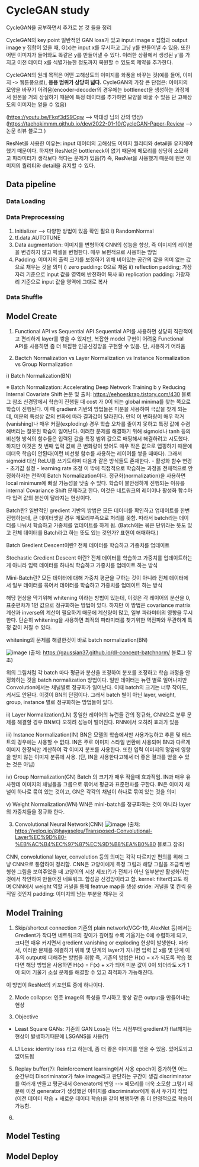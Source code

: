 # CycleGAN study
CycleGAN을 공부하면서 추가로 본 것 들을 정리

CycleGAN의 key point
일반적인 GAN loss가 있고 input image x 집합과 output image y 집합이 있을 때, G(x)는 input x를 무시하고 그냥 y를 만들어낼 수 있음. 또한 어떤 이미지가 들어와도 똑같은 y를 만들어낼 수 있다. 이러한 상황에서 생성된 y'를 가지고 이전 데이터 x를 식별가능한 정도까지 복원할 수 있도록 제약을 추가한다.

CycleGAN의 원래 목적은 어떤 고해상도의 이미지를 화풍을 바꾸는 것(예를 들어, 이미지 -> 웹툰풍으로), **응용 범위가 상당히 넓다.**
CycleGAN의 가장 큰 단점은: 이미지의 모양을 바꾸기 어려움(encoder-decoder의 경우에는 bottlenect을 생성하는 과정에서 원본을 거의 상실하기 때문에 특정 데이터를 추가하면 모양을 바꿀 수 있음 단 고해상도의 이미지는 얻을 수 없음)

(https://youtu.be/Fkqf3dS9Cqw --> 박대성 님의 강의 영상)
(https://taehokimmm.github.io/dev/2022-01-10/CycleGAN-Paper-Review --> 논문 리뷰 블로그 )

ResNet을 사용한 이유는: input 데이터의 고해상도 이미지 퀄리티와 detail을 유지해야했기 때문이다. 하지만 ResNet은 bottleneck이 없기 때문에 메모리를 상당히 소모하고 파라미터가 생각보다 적다는 문제가 있음(?)
즉, ResNet을 사용했기 때문에 원본 이미지의 퀄리티와 detail을 유지할 수 있다.

## Data pipeline
### Data Loading
### Data Preprocessing
1. Initializer --> 다양한 방법이 있음 확인 필요
  i) RandomNormal
2. tf.data.AUTOTUNE
3. Data augmentation: 이미지를 변형하여 CNN의 성능을 향상, 즉 이미지의 레이블을 변경하지 않고 픽셀을 변형한다. 매우 보편적으로 사용하는 방법
4. Padding: 이미지의 출력 크기를 보정하기 위해 비어있는 공간의 값을 의미 없는 값으로 채우는 것을 의미
  i) zero padding: 0으로 채움
  ii) reflection padding; 가장자리 기준으로 input 값을 영역에 반전하여 복사
  iii) replication padding: 가장자리 기준으로 input 값을 영역에 그대로 복사



### Data Shuffle
## Model Create
1. Functional API vs Sequential API
Sequential API를 사용하면 상당히 직관적이고 편리하게 layer를 쌓을 수 있지만, 복잡한 model 구현이 어려움
Functional API를 사용하면 좀 더 복잡한 인공신경망을 구현할 수 있음. 단, 사용하기 어려움

2. Bactch Normalization vs Layer Normalization vs Instance Normalization vs Group Normalization

  i) Batch Normalization(BN)
  
  ※ Batch Normalization: Accelerating Deep Network Training b y Reducing Internal Covariate Shift 논문 및 출처: https://eehoeskrap.tistory.com/430 블로그 참조
  신경망에서 학습이 진행될 때 cost 가 0이 되는 global minima를 찾는 쪽으로 학습이 진행된다. 이 때 gradient 기반의 방법들은 미분을 사용하여 극값을 찾게 되는데,
  미분의 특성상 값의 변화에 따라 결과값이 달라진다. 만약 이 변화량이 매우 작거(vanishing)나 매우 커질(exploding) 경우 학습 오차를 줄이지 못하고 특정 값에 수렴해버리는 잘못된 학습이 일어난다.
  이러한 문제를 해결하기 위해 sigmoid나 tanh 등의 비선형 방식의 함수들은 입력된 값을 특정 범위 값으로 매핑해서 해결하려고 시도했다. 하지만 이것은 첫 번째 입력 값에 큰 변화량이 있어도 매우 작은 값으로 맵핑하기 때문에 더더욱 학습이 안된다(이런 비선형 함수를 사용하는 레이어를 쌓을 때마다). 그래서 sigmoid 대신 ReLU를 쓰기도하며 다음과 같은 방식들도 존재한다.
    - 활성화 함수 변경
    - 초기값 설정
    - learning rate 조정
  이 밖에 직접적으로 학습하는 과정을 전체적으로 안정화하자는 전략이 Batch Normalization이다. 정규화(normalization)을 사용하면 local minimum에 빠질 가능성을 낮출 수 있다.
  학습이 불안정하게 진행되는 이유를 internal Covariance Shift 문제라고 한다. 이것은 네트워크의 레이어나 활성화 함수마다 입력 값의 분산이 달라지는 현상이다.
  
  Batch란? 일반적인 gredient 기반의 방법은 모든 데이터를 확인하고 업데이트를 한번 진행하는데, 큰 데이터셋일 경우 메모리부족으로 처리를 못함. 따라서 batch라는 데이터를 나눠서 학습하고 가중치를 업데이트를 하게 됨. (Batch에는 묶은 단위라는 뜻도 있고 전체 데이터를 Batch라고 하는 뜻도 있는 것인가? 표현이 애매하다.)
  
  Batch Gredient Descent이란? 전체 데이터를 학습하고 가중치를 업데이트
  
  Stochastic Gredient Descent 이란? 전체 데이터를 학습하고 가중치를 업데이트하는게 아니라 입력 데이터를 하나씩 학습하고 가중치를 업데이트 하는 방식
  
  Mini-Batch란? 모든 데이터에 대해 가중치 평균을 구하는 것이 아니라 전체 데이터에서 일부 데이터를 묶어서 데이터를 학습하고 가중치를 업데이트 하는 방식

  해당 현상을 막기위해 whitening 이라는 방법이 있는데, 이것은 각 레이어의 분산을 0, 표준편차가 1인 값으로 정규화하는 방법이 있다. 하지만 이 방법은 covariance matrix 계산과 inverse의 계산이 필요하기 때문에 계산량이 많고, 일부 파라미터의 영향을 무시한다. 단순히 whitening을 사용하면 최적의 파라미터를 찾기위한 역전파와 무관하게 특정 값이 커질 수 있다.

  whitening의 문제를 해결한것이 바로 batch normalization(BN)
  
  ![image](https://user-images.githubusercontent.com/28583606/194516665-19ad14aa-9483-4090-ba21-ef22f0afcdf3.png)
  (출처: https://gaussian37.github.io/dl-concept-batchnorm/ 블로그 참조)
  
  
  위의 그림처럼 각 batch 마다 평균과 분산을 조정하여 분포를 조정하고 학습 과정을 안정화하는 것을 batch normalization 방법이다.
  일반 데이터는 뉴런 별로 일어나지만 Convolution에서는 채널별로 정규화가 일어난다.
  이때 batch의 크기는 너무 작아도, 커서도 안된다. 이것이 BN의 단점이다. 그래서 batch 별이 아닌 layer, weight, group, instance 별로 정규화하는 방법들이 있다.
  
  ii) Layer Normalization(LN)
  동일한 레이어의 뉴런들 간의 정규화, CNN으로 분류 문제를 해결할 경우 BN보다 오히려 성능이 떨어진다. RNN에서 오히려 효과가 있음
  
  iii) Instance Normalization(IN)
    BN은 모델의 학습에서만 사용가능하고 추론 및 테스트의 경우에는 사용할 수 없다. IN은 주로 이미지 스타일 변환에 사용되며 BN과 다르게 이미지 한장씩만 계산하여 각 이미지 분포를 사용한다. 또한 입력 이미지의 명암에 영향을 받지 않는 이미지 분류에 사용. (단, IN을 사용한다고해서 더 좋은 결과를 얻을 수 있는 것은 아님)
    
  iv) Group Normalization(GN)
  Batch 의 크기가 매우 작을때 효과적임. IN과 매우 유사한데 이미지의 채널들을 그룹으로 묶어서 평균과 표준편차를 구한다. IN은 이미지 채널이 하나로 묶여 있는 것이고, GN은 각각의 채널이 하나로 묶여 있는 것을 의미
  
  v) Weight Normalization(WN)
  WN은 mini-batch를 정규화하는 것이 아니라 layer의 가중치들을 정규화 한다. 
  
  
  
  
  
3. Convolutional Neural Network(CNN)
![image](https://user-images.githubusercontent.com/28583606/194536406-7af4717a-7084-4931-8f21-3189654b9e95.png)
(출처: https://velog.io/@hayaseleu/Transposed-Convolutional-Layer%EC%9D%80-%EB%AC%B4%EC%97%87%EC%9D%B8%EA%B0%80 블로그 참조)



CNN, convolutional layer, convolution 등의 의미는 각각 다르지만 편의를 위해 그냥 CNN으로 통합하여 정리함.
CNN은 고양이에게 특정 그림과 해당 그림을 조금씩 변형한 그림을 보여주었을 때 고양이의 시상 세포(?)가 전체가 아닌 일부분만 활성화하는 것에서 착안하여 만들어진 네트워크.
합성공 신경망이라고 함.
kernel: filter라고도 하며 CNN에서 weight 역할 커널을 통해 featrue map을 생성
stride: 커널을 몇 칸씩 움직일 것인지
padding: 이미지의 남는 부분을 채우는 것



## Model Training

1. Skip/shortcut connection
기존의 plain network(VGG-19, AlexNet 등)에서는 Gredient가 작다면 네트워크의 깊이가 깊어질 수록 기울기는 0에 수렴하게 되고, 크다면 매우 커지면서 gredient vanishing or exploding 현상이 발생한다.
따라서, 이러한 문제를 해결하기 위해 몇 단계의 layer가 지나면 입력 값 x를 몇 단계 이후의 output에 더해주는 방법을 취함
즉, 기존의 방법은 H(x) = x가 되도록 학습 했다면 해당 방법을 사용하면 H(x) = F(x) + x가 되어 미분 값이 0이 되더라도 x가 1이 되어 기울기 소실 문제를 해결할 수 있고 최적화가 가능해진다.

이 방법이 ResNet의 키포인트 중에 하나이다.

2. Mode collapse: 인풋 image의 특성을 무시하고 항상 같은 output을 만들어내는 현상

3. Objective
- Least Square GANs: 기존의 GAN Loss는 어느 시점부터 gredient가 flat해지는 현상이 발생하기때문에 LSGANS을 사용(?)

4. L1 Loss: identity loss 라고 하는데, 좀 더 좋은 이미지를 얻을 수 있음. 있어도되고 없어도됨

5. Replay buffer(?): Reinforcement learning에서 사용
epoch이 증가하면 어느 순간부터 Discriminator가 fake image라고 판단하는 구간이 생김
discriminator를 여러개 만들고 평균내서 Generator에 반영 --> 메모리를 더욱 소모함 그렇기 때문에 이전 generator가 생성했던 이미지를 discriminator에게 줘서 두가지 작업(이전 데이터 학습 + 새로운 데이터 학습)을 같이 병행하면 좀 더 안정적으로 학습이 가능함.

6. 
## Model Testing
## Model Deploy
